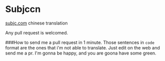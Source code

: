 Subjccn
=======

[subjc.com](http://subjc.com) chinese translation

Any pull request is welcomed.

###How to send me a pull request in 1 minute.
Those sentences in `code` format are the ones that i'm not able to translate.
Just edit on the web and send me a pr.
I'm gonna be happy,
and you are goona have some green.
